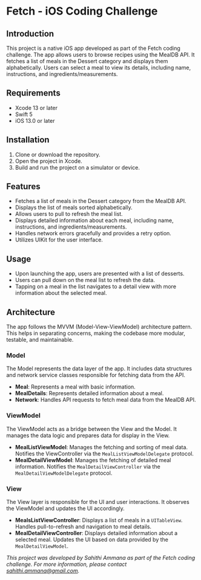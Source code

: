 # Fetch - iOS Coding Challenge

## Introduction
This project is a native iOS app developed as part of the Fetch coding challenge. The app allows users to browse recipes using the MealDB API. It fetches a list of meals in the Dessert category and displays them alphabetically. Users can select a meal to view its details, including name, instructions, and ingredients/measurements.

## Requirements
- Xcode 13 or later
- Swift 5
- iOS 13.0 or later

## Installation
1. Clone or download the repository.
2. Open the project in Xcode.
3. Build and run the project on a simulator or device.

## Features
- Fetches a list of meals in the Dessert category from the MealDB API.
- Displays the list of meals sorted alphabetically.
- Allows users to pull to refresh the meal list.
- Displays detailed information about each meal, including name, instructions, and ingredients/measurements.
- Handles network errors gracefully and provides a retry option.
- Utilizes UIKit for the user interface.

## Usage
- Upon launching the app, users are presented with a list of desserts.
- Users can pull down on the meal list to refresh the data.
- Tapping on a meal in the list navigates to a detail view with more information about the selected meal.

## Architecture
The app follows the MVVM (Model-View-ViewModel) architecture pattern. This helps in separating concerns, making the codebase more modular, testable, and maintainable.

### Model
The Model represents the data layer of the app. It includes data structures and network service classes responsible for fetching data from the API.

- **Meal**: Represents a meal with basic information.
- **MealDetails**: Represents detailed information about a meal.
- **Network**: Handles API requests to fetch meal data from the MealDB API.

### ViewModel
The ViewModel acts as a bridge between the View and the Model. It manages the data logic and prepares data for display in the View.

- **MealListViewModel**: Manages the fetching and sorting of meal data. Notifies the ViewController via the `MealListViewModelDelegate` protocol.
- **MealDetailViewModel**: Manages the fetching of detailed meal information. Notifies the `MealDetailViewController` via the `MealDetailViewModelDelegate` protocol.

### View
The View layer is responsible for the UI and user interactions. It observes the ViewModel and updates the UI accordingly.

- **MealsListViewController**: Displays a list of meals in a `UITableView`. Handles pull-to-refresh and navigation to meal details.
- **MealDetailViewController**: Displays detailed information about a selected meal. Updates the UI based on data provided by the `MealDetailViewModel`.



*This project was developed by Sahithi Ammana as part of the Fetch coding challenge. For more information, please contact sahithi.ammana@gmail.com.*
